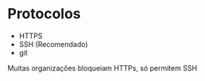 # Protocolos

* HTTPS
* SSH (Recomendado)
* git

Muitas organizações bloqueiam HTTPs, só permitem SSH

